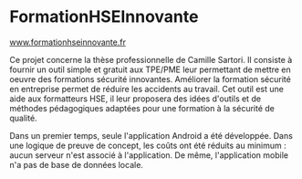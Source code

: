 # FormationHSEInnovante

www.formationhseinnovante.fr

Ce projet concerne la thèse professionnelle de Camille Sartori. Il consiste à fournir un outil simple et gratuit aux TPE/PME leur permettant de mettre en oeuvre des formations sécurité innovantes.
Améliorer la formation sécurité en entreprise permet de réduire les accidents au travail. Cet outil est une aide aux formatteurs HSE, il leur proposera des idées d'outils et de méthodes pédagogiques adaptées pour une formation à la sécurité de qualité.

Dans un premier temps, seule l'application Android a été développée.
Dans une logique de preuve de concept, les coûts ont été réduits au minimum : aucun serveur n'est associé à l'application. De même, l'application mobile n'a pas de base de données locale.

